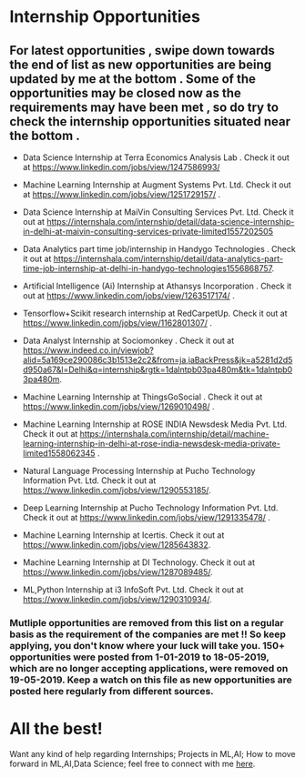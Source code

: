 # Internship Opportunities

## For latest opportunities , swipe down towards the end of list as new opportunities are being updated by me at the bottom . Some of the opportunities may be closed now as the requirements may have been met , so do try to check the internship opportunities situated near the bottom .

- Data Science Internship at Terra Economics Analysis Lab . Check it out at https://www.linkedin.com/jobs/view/1247586993/

- Machine Learning Internship at Augment Systems Pvt. Ltd. Check it out at https://www.linkedin.com/jobs/view/1251729157/ .

- Data Science Internship at MaiVin Consulting Services Pvt. Ltd. Check it out at https://internshala.com/internship/detail/data-science-internship-in-delhi-at-maivin-consulting-services-private-limited1557202505

- Data Analytics part time job/internship in Handygo Technologies . Check it out at https://internshala.com/internship/detail/data-analytics-part-time-job-internship-at-delhi-in-handygo-technologies1556868757.

- Artificial Intelligence (Ai) Internship at Athansys Incorporation . Check it out at https://www.linkedin.com/jobs/view/1263517174/ .

- Tensorflow+Scikit research internship at RedCarpetUp. Check it out at https://www.linkedin.com/jobs/view/1162801307/ .

- Data Analyst Internship at Sociomonkey . Check it out at https://www.indeed.co.in/viewjob?alid=5a169ce290086c3b1513e2c2&from=ja,iaBackPress&jk=a5281d2d5d950a67&l=Delhi&q=internship&rgtk=1dalntpb03pa480m&tk=1dalntpb03pa480m.

- Machine Learning Internship at ThingsGoSocial . Check it out at https://www.linkedin.com/jobs/view/1269010498/ .

- Machine Learning Internship at ROSE INDIA Newsdesk Media Pvt. Ltd. Check it out at https://internshala.com/internship/detail/machine-learning-internship-in-delhi-at-rose-india-newsdesk-media-private-limited1558062345 .

- Natural Language Processing Internship at Pucho Technology Information Pvt. Ltd. Check it out at https://www.linkedin.com/jobs/view/1290553185/.

- Deep Learning Internship at Pucho Technology Information Pvt. Ltd. Check it out at https://www.linkedin.com/jobs/view/1291335478/ .

- Machine Learning Internship at Icertis. Check it out at https://www.linkedin.com/jobs/view/1285643832.

- Machine Learning Internship at DI Technology. Check it out at https://www.linkedin.com/jobs/view/1287089485/.

- ML,Python Internship at i3 InfoSoft Pvt. Ltd. Check it out at https://www.linkedin.com/jobs/view/1290310934/.

### Mutliple opportunities are removed from this list on a regular basis as the requirement of the companies are met !! So keep applying, you don't know where your luck will take you. 150+ opportunities were posted from 1-01-2019 to 18-05-2019, which are no longer accepting applications, were removed on 19-05-2019. Keep a watch on this file as new opportunities are posted here regularly from different sources.

# All the best!

Want any kind of help regarding Internships; Projects in ML,AI; How to move forward in ML,AI,Data Science; feel free to connect with me [here](https://ayonroy.ml/contact).
